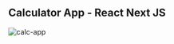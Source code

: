 ## Calculator App - React Next JS

![calc-app](https://github.com/pariaagharabi/Calculator-App/assets/42944626/2fc07642-748c-4aad-b46b-87d678aec69f)

